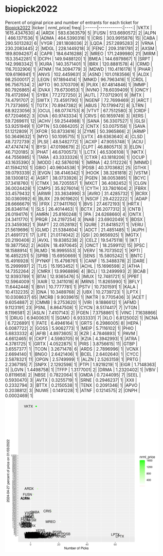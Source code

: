 # biopick2022
Percent of original price and number of entrants for each ticket for [Biopick2022](https://twitter.com/hashtag/Biopick2022)
|ticker |   nrml_price| freq|
|:------|------------:|----:|
|VKTX   | 1615.4347630|    4|
|ARDX   |  583.6363579|    5|
|FUSN   |  513.6690572|    2|
|ALPN   |  466.1371536|    1|
|ADMA   |  464.5390316|    1|
|CRIS   |  303.9915876|   15|
|CABA   |  290.5013282|    6|
|VYGR   |  281.1808036|    2|
|LQDA   |  257.2895283|    2|
|VRNA   |  230.2083445|    2|
|MDGL   |  228.1449218|    3|
|FENC   |  209.3181781|    2|
|AXSM   |  189.8094267|    4|
|CAPR   |  184.6416288|    2|
|MREO   |  171.2499980|   21|
|MIRM   |  153.3542281|    1|
|DCPH   |  149.9488120|    1|
|BMEA   |  144.6979867|    1|
|SRPT   |  142.9983342|    1|
|KURA   |  140.3571401|    1|
|IBRX   |  120.8881578|    4|
|CRMD   |  116.7032906|    1|
|ATNM   |  114.3094779|    3|
|MDWD   |  110.4116178|    1|
|PHAR   |  109.6196941|    1|
|ANVS   |  102.4459631|    3|
|ASND   |  101.0183566|    1|
|ALDX   |   98.2500017|    2|
|LEGN   |   97.1894414|    1|
|MNKD   |   96.7963416|    1|
|CRDL   |   96.7567534|    2|
|APTO   |   90.3703709|    8|
|PLRX   |   87.4814846|    1|
|IMMP   |   80.7926865|    4|
|DVAX   |   79.6730653|    1|
|NVNO   |   78.6039409|    1|
|ONCY   |   78.4172694|    1|
|SYBX   |   77.2727250|    2|
|AUTL   |   77.0712901|    9|
|IMTX   |   74.4791707|    2|
|SWTX   |   73.4591790|    1|
|NGENF  |   72.7699469|    2|
|ARCT   |   71.7373695|    1|
|TGTX   |   70.8947382|    9|
|ABUS   |   70.1799472|    8|
|LTRN   |   68.9223056|    3|
|OCUL   |   68.0774753|    8|
|VTVT   |   67.7512580|    3|
|CRDF   |   67.7204662|    3|
|IOVA   |   60.9743334|    1|
|CRVS   |   60.1659749|    3|
|XERS   |   59.7269611|   12|
|ACHV   |   59.2544988|    1|
|SANA   |   56.3307527|    1|
|GLSI   |   53.9251949|    1|
|OPTN   |   53.0864205|    2|
|CNTX   |   53.0075158|    1|
|SAVA   |   51.1212809|    7|
|XFOR   |   50.8733616|    3|
|ZYME   |   50.3965866|    2|
|ARMP   |   50.3649632|    1|
|MYO    |   50.1095715|    1|
|LVTX   |   49.6363640|    4|
|CLSD   |   48.7272739|    2|
|PLSE   |   48.5482772|    1|
|ACXP   |   47.9055748|    1|
|ACIU   |   47.4747474|    1|
|BYSI   |   47.0198679|    2|
|CLPT   |   46.8805713|    3|
|ELDN   |   46.7120185|    3|
|PHAT   |   46.6700573|    1|
|LCTX   |   46.5306108|    1|
|NKTX   |   44.7556985|    1|
|TARA   |   43.3333326|    1|
|CTXR   |   43.1818206|    1|
|OCUP   |   43.1635390|    3|
|MODD   |   42.5876018|    1|
|MRNA   |   42.5112226|    1|
|MNMD   |   41.1594210|    1|
|GBIO   |   40.9604538|    1|
|PDSB   |   40.3703682|   25|
|GTHX   |   39.0793339|    2|
|EVGN   |   38.4146342|    1|
|HOOK   |   38.3261818|    2|
|VSTM   |   38.1300812|    4|
|ASRT   |   38.0733926|    2|
|PGEN   |   38.0053895|    1|
|BCYC   |   37.3418760|    1|
|CTMX   |   36.7205557|    1|
|MXCT   |   36.4082452|    1|
|CLGN   |   36.0024428|    1|
|CMPS   |   35.9276014|    1|
|CYTH   |   33.7801604|    2|
|FBRX   |   33.4579432|    1|
|ARWR   |   33.3634990|    3|
|AVRO   |   31.4285732|    1|
|BCRX   |   30.0360992|    6|
|BLRX   |   29.9019620|    1|
|NSCIF  |   29.4222222|    1|
|ADAP   |   28.6666679|   15|
|IFRX   |   27.9411760|    1|
|BVS    |   27.4672193|    1|
|HRTX   |   26.8346114|    1|
|SLS    |   26.4014463|    1|
|BCTX   |   26.2077312|    3|
|CNTB   |   26.0194176|    1|
|AMRN   |   25.8160248|    1|
|IPA    |   24.6268660|    4|
|ONTX   |   24.3411770|    1|
|PRQR   |   24.2197254|    3|
|INAB   |   23.6902049|    1|
|BDSX   |   23.3459362|    1|
|RAPT   |   22.0528192|    1|
|QURE   |   21.8418527|    1|
|VERU   |   21.5619696|    1|
|GLMD   |   21.5384604|    1|
|ADCT   |   21.4851485|    1|
|AUPH   |   21.4691721|   17|
|LIFE   |   21.0174042|    2|
|QSI    |   20.9656925|    1|
|MGTX   |   20.2190406|    2|
|AVXL   |   19.8385238|    2|
|CELZ   |   19.5475118|    1|
|IKT    |   19.3877562|    2|
|AGEN   |   18.4970645|    2|
|ONCT   |   18.2599112|   15|
|IPSC   |   18.1588914|    1|
|RLMD   |   16.9995553|    3|
|VERV   |   16.7073502|    1|
|KPTI   |   16.4852251|    5|
|SPRB   |   15.6950669|    1|
|SENS   |   15.5805242|    1|
|BNTC   |   15.4916928|    1|
|PYNKF  |   15.4798761|    1|
|CANF   |   15.3488378|    2|
|DARE   |   15.2999997|    2|
|TLIS   |   15.1953452|    1|
|ACHL   |   15.1696598|    2|
|ATHA   |   14.7352264|    2|
|CMRX   |   13.9968896|    4|
|BCLI   |   13.2499993|    2|
|BCAB   |   12.9393789|    1|
|BTAI   |   12.9365476|    5|
|IMUX   |   12.7481721|    5|
|PPBT   |   12.5964009|    1|
|XAIR   |   12.3411018|    8|
|MRNS   |   11.8265990|    1|
|BFLY   |   11.6442448|    1|
|BIVI   |   10.7777781|    1|
|PSTV   |   10.7301591|    1|
|KALA   |   10.4132235|    2|
|DNA    |   10.3489768|    2|
|UBX    |   10.2739723|    1|
|LPTX   |   10.0308637|   65|
|MCRB   |    9.9039615|    1|
|NKTR   |    9.7705406|    3|
|ACET   |    9.6054887|    2|
|CMMB   |    9.2753620|    1|
|VIRI   |    9.1886612|    1|
|AFMD   |    9.1123191|   23|
|PSNL   |    8.8647508|    1|
|CYCN   |    8.5174417|    7|
|VTGN   |    8.1196581|    2|
|ASLN   |    7.4107143|    2|
|FGEN   |    7.3758861|    1|
|VINC   |    7.1638866|    1|
|DRUG   |    6.9400631|    1|
|SGMO   |    6.9333331|    7|
|XLO    |    6.8125002|    1|
|NCNA   |    6.7226891|    1|
|FATE   |    6.4946164|    1|
|GRTS   |    6.2986005|    8|
|HEPA   |    6.0087722|    2|
|GOSS   |    5.9062773|    1|
|MEIP   |    5.7116102|    1|
|PHIO   |    5.6833332|    4|
|AFIB   |    4.8973605|    3|
|KZR    |    4.7846893|    1|
|PAVM   |    4.6612465|    9|
|CKPT   |    4.5980705|    9|
|KZIA   |    4.3942993|    1|
|ATRA   |    4.3781725|    1|
|GRTX   |    4.0522875|    1|
|PIRS   |    3.8756615|   11|
|GTBP   |    3.6557377|    1|
|TCON   |    3.2671478|    6|
|ARDS   |    2.7896996|    1|
|VCNX   |    2.6694140|    1|
|BNGO   |    2.6421406|    1|
|BCEL   |    2.6402640|    1|
|CYCC   |    2.5878321|   11|
|OPGN   |    2.5749999|    1|
|ALZN   |    2.5263159|    1|
|PRTG   |    2.2367195|    7|
|SNPX   |    2.1292598|    1|
|PTPI   |    1.9219219|    1|
|EIGR   |    1.7148363|    3|
|LGVN   |    1.4498758|    1|
|TFFP   |    1.3177001|    2|
|DRMA   |    1.2320402|    1|
|VBIV   |    0.8119658|    2|
|NBSE   |    0.7822064|    1|
|GMDA   |    0.7244095|    7|
|SEEL   |    0.5930470|    3|
|AVTX   |    0.3255719|    1|
|SRNE   |    0.2946237|    1|
|XXII   |    0.2332794|    3|
|BTTX   |    0.2150538|    1|
|TENX   |    0.2091346|    1|
|APVO   |    0.2038812|    3|
|NUWE   |    0.1491228|    1|
|ATNF   |    0.1214575|    2|
|ONPH   |    0.0002469|    1|
![retvspicks](biopicks.png?raw=true)
